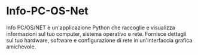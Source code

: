 # Info-PC-OS-Net
Info PC/OS/NET è un'applicazione Python che raccoglie e visualizza informazioni sul tuo computer, sistema operativo e rete. Fornisce dettagli sul tuo hardware, software e configurazione di rete in un'interfaccia grafica amichevole.
